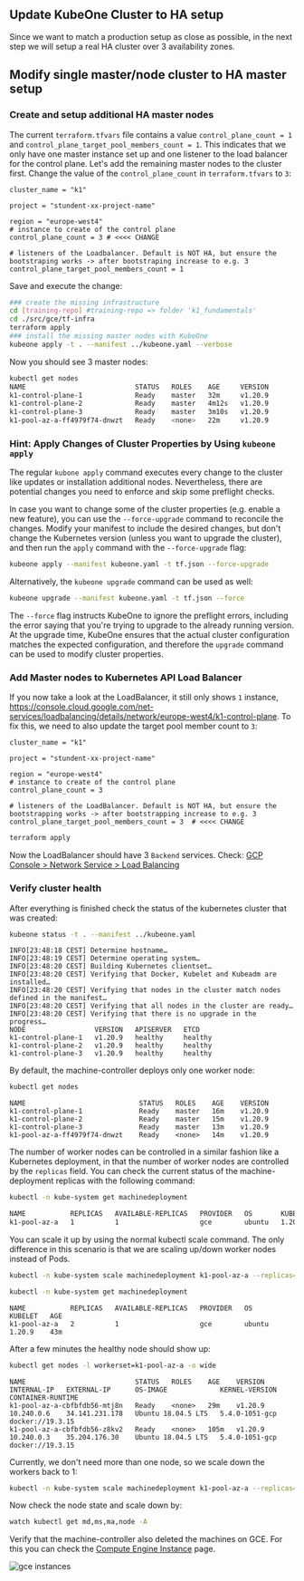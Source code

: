 ## Update KubeOne Cluster to HA setup

Since we want to match a production setup as close as possible, in the next step we will setup a real HA cluster over 3 availability zones.

## Modify single master/node cluster to HA master setup

### Create and setup additional HA master nodes

The current `terraform.tfvars` file contains a value `control_plane_count = 1 ` and `control_plane_target_pool_members_count = 1`. This indicates that we only have one master instance set up and one listener to the load balancer for the control plane. Let's add the remaining master nodes to the cluster first. Change the value of the `control_plane_count` in `terraform.tfvars` to `3`: 

```hcl-terraform
cluster_name = "k1"

project = "stundent-xx-project-name"

region = "europe-west4"
# instance to create of the control plane
control_plane_count = 3 # <<<< CHANGE

# listeners of the Loadbalancer. Default is NOT HA, but ensure the bootstraping works -> after bootstraping increase to e.g. 3
control_plane_target_pool_members_count = 1
```

Save and execute the change:

```bash
### create the missing infrastructure
cd [training-repo] #training-repo => folder 'k1_fundamentals'
cd ./src/gce/tf-infra
terraform apply
### install the missing master nodes with KubeOne
kubeone apply -t . --manifest ../kubeone.yaml --verbose
```

Now you should see 3 master nodes:

```bash
kubectl get nodes
NAME                           STATUS   ROLES    AGE     VERSION
k1-control-plane-1             Ready    master   32m     v1.20.9
k1-control-plane-2             Ready    master   4m12s   v1.20.9
k1-control-plane-3             Ready    master   3m10s   v1.20.9
k1-pool-az-a-ff4979f74-dnwzt   Ready    <none>   22m     v1.20.9
```

### Hint: Apply Changes of Cluster Properties by Using `kubeone apply`

The regular `kubone apply` command executes every change to the cluster like updates or installation additional nodes. Nevertheless, there are potential changes you need to enforce and skip some preflight checks.

In case you want to change some of the cluster properties (e.g. enable a new feature), you can use the `--force-upgrade` command to reconcile the changes. Modify your manifest to include the desired changes, but don't change the Kubernetes version (unless you want to upgrade the cluster), and then run the `appĺy` command with the `--force-upgrade` flag:

```bash
kubeone apply --manifest kubeone.yaml -t tf.json --force-upgrade
```

Alternatively, the `kubeone upgrade` command can be used as well:

```bash
kubeone upgrade --manifest kubeone.yaml -t tf.json --force
```

The `--force` flag instructs KubeOne to ignore the preflight errors, including the error saying that you're trying to upgrade to the already running version. At the upgrade time, KubeOne ensures that the actual cluster configuration matches the expected configuration, and therefore the `upgrade` command can be used to modify cluster properties.

### Add Master nodes to Kubernetes API Load Balancer
  
If you now take a look at the LoadBalancer, it still only shows `1` instance, https://console.cloud.google.com/net-services/loadbalancing/details/network/europe-west4/k1-control-plane.
To fix this, we need to also update the target pool member count to `3`:

```hcl-terraform
cluster_name = "k1"

project = "stundent-xx-project-name"

region = "europe-west4"
# instance to create of the control plane
control_plane_count = 3

# listeners of the LoadBalancer. Default is NOT HA, but ensure the bootstrapping works -> after bootstrapping increase to e.g. 3
control_plane_target_pool_members_count = 3  # <<<< CHANGE
```

```bash
terraform apply
```

Now the LoadBalancer should have 3 `Backend` services. Check: [GCP Console > Network Service > Load Balancing](https://console.cloud.google.com/net-services/loadbalancing/loadBalancers/list)
  
### Verify cluster health

After everything is finished check the status of the kubernetes cluster that was created:

```bash
kubeone status -t . --manifest ../kubeone.yaml
```

```text
INFO[23:48:18 CEST] Determine hostname…
INFO[23:48:19 CEST] Determine operating system…
INFO[23:48:20 CEST] Building Kubernetes clientset…
INFO[23:48:20 CEST] Verifying that Docker, Kubelet and Kubeadm are installed…
INFO[23:48:20 CEST] Verifying that nodes in the cluster match nodes defined in the manifest…
INFO[23:48:20 CEST] Verifying that all nodes in the cluster are ready…
INFO[23:48:20 CEST] Verifying that there is no upgrade in the progress…
NODE                 VERSION   APISERVER   ETCD
k1-control-plane-1   v1.20.9   healthy     healthy
k1-control-plane-2   v1.20.9   healthy     healthy
k1-control-plane-3   v1.20.9   healthy     healthy
```

By default, the machine-controller deploys only one worker node:

```bash
kubectl get nodes
```

```text
NAME                            STATUS   ROLES    AGE    VERSION
k1-control-plane-1              Ready    master   16m    v1.20.9
k1-control-plane-2              Ready    master   15m    v1.20.9
k1-control-plane-3              Ready    master   13m    v1.20.9
k1-pool-az-a-ff4979f74-dnwzt    Ready    <none>   14m    v1.20.9
```

The number of worker nodes can be controlled in a similar fashion like a Kubernetes deployment, in that the number of worker nodes are controlled by the `replicas` field. You can check the current status of the machine-deployment replicas with the following command:

```bash
kubectl -n kube-system get machinedeployment  

NAME           REPLICAS   AVAILABLE-REPLICAS   PROVIDER   OS       KUBELET   AGE
k1-pool-az-a   1          1                    gce        ubuntu   1.20.9    10m
```

You can scale it up by using the normal kubectl scale command. The only difference in this scenario is that we are scaling up/down worker nodes instead of Pods.

```bash 
kubectl -n kube-system scale machinedeployment k1-pool-az-a --replicas=2
```

```bash
kubectl -n kube-system get machinedeployment
```

```text
NAME           REPLICAS   AVAILABLE-REPLICAS   PROVIDER   OS       KUBELET   AGE
k1-pool-az-a   2          1                    gce        ubuntu   1.20.9    43m
```

After a few minutes the healthy node should show up:

```bash
kubectl get nodes -l workerset=k1-pool-az-a -o wide
```

```text
NAME                           STATUS   ROLES    AGE    VERSION   INTERNAL-IP   EXTERNAL-IP      OS-IMAGE             KERNEL-VERSION   CONTAINER-RUNTIME
k1-pool-az-a-cbfbfdb56-mtj8n   Ready    <none>   29m    v1.20.9   10.240.0.6    34.141.231.178   Ubuntu 18.04.5 LTS   5.4.0-1051-gcp   docker://19.3.15
k1-pool-az-a-cbfbfdb56-z8kv2   Ready    <none>   105m   v1.20.9   10.240.0.3    35.204.176.30    Ubuntu 18.04.5 LTS   5.4.0-1051-gcp   docker://19.3.15
```

Currently, we don't need more than one node, so we scale down the workers back to 1:

```bash
kubectl -n kube-system scale machinedeployment k1-pool-az-a --replicas=1
```

Now check the node state and scale down by:

```bash
watch kubectl get md,ms,ma,node -A
```

Verify that the machine-controller also deleted the machines on GCE. For this you can check the [Compute Engine Instance](https://console.cloud.google.com/compute/instances) page.

![gce instances](../../.images/gce_k1_instances.png)
